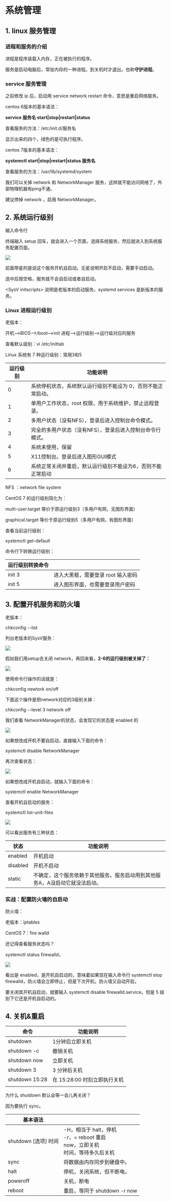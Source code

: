 # 系统管理

[内容来源]: https://www.bilibili.com/video/BV1WY4y1H7d3?p=24&spm_id_from=pageDriver	"内容来源尚硅谷教程系列"

## 1. linux 服务管理

### 进程和服务的介绍

进程是程序装载入内存，正在被执行的程序。

服务是启动电脑后，常驻内存的一种进程。到关机时才退出。也称**守护进程**。

### service 服务管理

之前修改 ip 后，启动用 service network restart 命令，意思是重启网络服务。

centos 6版本的基本语法：

**service 服务名 start|stop|restart|status**

查看服务的方法：/etc/init.d/服务名

显示出来的四个，绿色的是可执行程序。

centos 7版本的基本语法：

**systemctl start|stop|restart|status	服务名**

查看服务的方法：/usr/lib/systemd/system

我们可以关掉 network 和 NetworkManager 服务，这样就不能访问网络了，外部物理机器有ping不通。

建议停掉 network ，启用 NetworkManager。

## 2. 系统运行级别

输入命令行 

终端输入 setup 回车，就会进入一个页面，选择系统服务，然后就进入到系统服务配置页面。

![](pictures/systemService.png) 

前面带星的是说这个服务开机自启动。无星说明开启不启动，需要手动启动。

选中后按空格，服务就不会自启动或者自启动。

\<SysV initscripts\> 说明是老版本的启动服务。systemd services  是新版本的服务。

### Linux 进程运行级别

老版本：

开机——>BIOS——>/boot——>init 进程——>运行级别——>运行级对应的服务

查看默认级别：vi /etc/inittab

Linux 系统有 7 种运行级别：常用3和5

| 运行级别 | 功能说明                                                     |
| -------- | ------------------------------------------------------------ |
| 0        | 系统停机状态，系统默认运行级别不能设为 0，否则不能正常启动。 |
| 1        | 单用户工作状态，root 权限，用于系统维护，禁止远程登录。      |
| 2        | 多用户状态（没有NFS），登录后进入控制台命令模式。            |
| 3        | 完全的多用户状态（没有NFS），登录后进入控制台命令行模式。    |
| 4        | 系统未使用，保留                                             |
| 5        | X11控制台。登录后进入图形GUI模式                             |
| 6        | 系统正常关闭并重启，默认运行级别不能设为6，否则不能正常启动  |

NFS ：network file system

CentOS 7 的运行级别简化为：

multi-user.target 等价于原运行级别3（多用户有网，无图形界面）

graphical.target 等价于原运行级别5（多用户有网，有图形界面）

查看当前运行级别：

systemctl get-default

命令行下转换运行级别：

| 运行级别转换命令 |                                    |
| ---------------- | ---------------------------------- |
| init 3           | 进入大黑框，需要登录 root 输入密码 |
| init 5           | 进入图形界面，也需要登录用户密码   |

## 3. 配置开机服务和防火墙

老版本：

chkconfig --list

列出老版本的SysV服务：

![](pictures/6.png) 

假如我们用setup去关闭 network，再回来看，**2-6的运行级别被关掉了：**

 ![](pictures/7.png)

使用命令行操作的话就是：

chkconfig newtork on/off

下面这个操作是把network对应的3级别关掉：

chkconfig --level 3 network off

我们查看 NetworkManager的状态，会发现它的状态是 enabled 的

![](pictures/8.png) 

如果想改成开机不要自启动，直接输入下面的命令：

systemctl disable NetworkManager

再次查看状态：

![](pictures/9.png) 

如果想改成开机自启动，就输入下面的命令：

systemctl enable NetworkManager

查看开机自启动的服务：

systemctl list-unit-files

![](pictures/10.png) 

可以看出服务有三种状态：

| 状态     | 功能说明                                                     |
| -------- | ------------------------------------------------------------ |
| enabled  | 开机启动                                                     |
| disabled | 开机不启动                                                   |
| static   | 不确定，这个服务依赖于其他服务。服务启动用到其他服务A，A没启动它就没法启动。 |

### 实战：配置防火墙的自启动

防火墙：

老版本：iptables

CentOS 7：fire walld

还记得查看服务状态吗？

systemctl status firewalld，

[防火墙]: https://baike.baidu.com/item/%E9%98%B2%E7%81%AB%E5%A2%99/52767	"防火墙能做什么"

![](pictures/11.png) 

看出是 enabled，是开机自启动的，意味着如果现在输入命令行 systemctl stop firewalld，防火墙会立即停止，但是下次开机，防火墙又自动开启。

要关闭其开机自启动，就要输入 systemctl disable firewalld.service。但是 5 级别下它还是开机自启动的。

## 4. 关机&重启

| 命令           | 功能说明                     |
| -------------- | ---------------------------- |
| shutdown       | 1分钟后立即关机              |
| shutdown -c    | 撤销关机                     |
| shutdown now   | 立即关机                     |
| shutdown 3     | 3 分钟后关机                 |
| shutdown 15:28 | 在 15:28:00 时刻立即执行关机 |
|                |                              |

为什么 shutdown 默认会等一会儿再关闭？

因为要执行 sync。

| 基本语法             |                                                              |
| -------------------- | ------------------------------------------------------------ |
| shutdown [选项] 时间 | -H，相当于 halt，停机<br />-r，= reboot 重启<br />now，立即关机<br />时间，等待多久后关机 |
| sync                 | 将数据由内存同步到硬盘中。                                   |
| halt                 | 停机，关闭系统，但不断电。                                   |
| poweroff             | 关机，断电                                                   |
| reboot               | 重启，等同于 shutdown -r now                                 |

